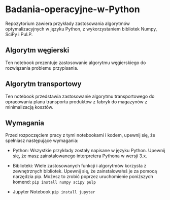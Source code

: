 # Badania-operacyjne-w-Python

Repozytorium zawiera przykłady zastosowania algorytmów optymalizacyjnych w języku Python, z wykorzystaniem bibliotek Numpy, SciPy i PuLP.

## Algorytm węgierski
Ten notebook prezentuje zastosowanie algorytmu węgierskiego do rozwiązania problemu przypisania.

## Algorytm transportowy
Ten notebook przedstawia zastosowanie algorytmu transportowego do opracowania planu transportu produktów z fabryk do magazynów z minimalizacją kosztów.

## Wymagania
Przed rozpoczęciem pracy z tymi notebookami i kodem, upewnij się, że spełniasz następujące wymagania:

- Python: Wszystkie przykłady zostały napisane w języku Python. Upewnij się, że masz zainstalowanego interpretera Pythona w wersji 3.x.

- Biblioteki: Wiele zastosowanych funkcji i algorytmów korzysta z zewnętrznych bibliotek. Upewnij się, że zainstalowałeś je za pomocą narzędzia pip. Możesz to zrobić poprzez uruchomienie poniższych komend:
`
pip install numpy scipy pulp
`
- Jupyter Notebook
`pip install jupyter
`
